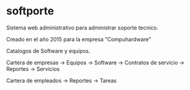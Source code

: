 # softporte
Sistema web administrativo para administrar soporte tecnico. 

Creado en el año 2015 para la empresa "Compuhardware"


Catalogos de Software y equipos.

Cartera de empresas -> Equipos -> Software
                    -> Contratos de servicio
                    -> Reportes
                    -> Servicios
                    
Cartera de empleados -> Reportes
                     -> Tareas
